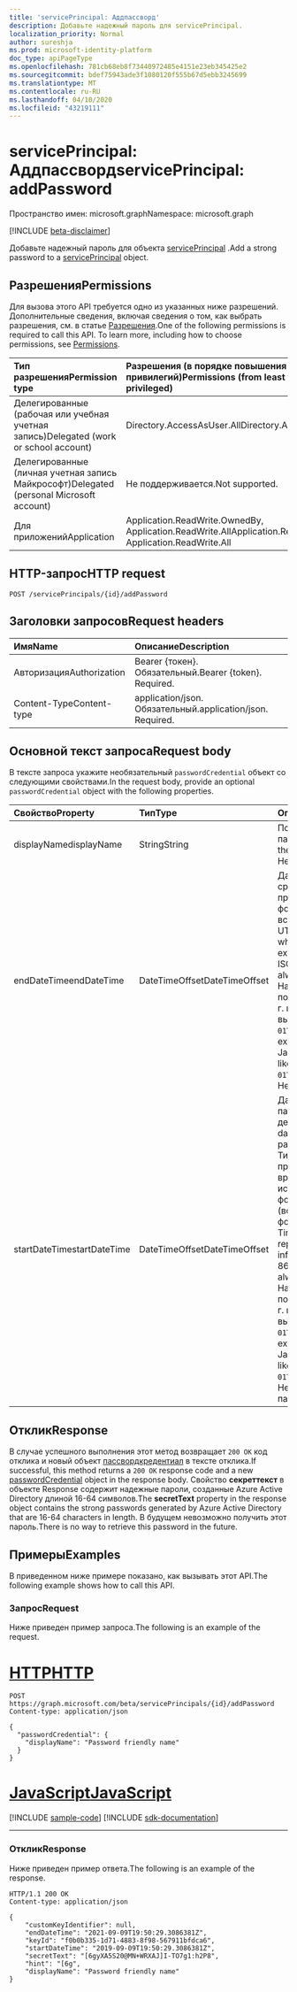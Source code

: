 ```yaml
---
title: 'servicePrincipal: Аддпассворд'
description: Добавьте надежный пароль для servicePrincipal.
localization_priority: Normal
author: sureshja
ms.prod: microsoft-identity-platform
doc_type: apiPageType
ms.openlocfilehash: 781cb68eb8f73440972485e4151e23eb345425e2
ms.sourcegitcommit: bdef75943ade3f1080120f555b67d5ebb3245699
ms.translationtype: MT
ms.contentlocale: ru-RU
ms.lasthandoff: 04/10/2020
ms.locfileid: "43219111"
---
```

# <a name="serviceprincipal-addpassword"></a><span data-ttu-id="a5376-103">servicePrincipal: Аддпассворд</span><span class="sxs-lookup"><span data-stu-id="a5376-103">servicePrincipal: addPassword</span></span>

<span data-ttu-id="a5376-104">Пространство имен: microsoft.graph</span><span class="sxs-lookup"><span data-stu-id="a5376-104">Namespace: microsoft.graph</span></span>

[!INCLUDE [beta-disclaimer](../../includes/beta-disclaimer.md)]

<span data-ttu-id="a5376-105">Добавьте надежный пароль для объекта [servicePrincipal](../resources/serviceprincipal.md) .</span><span class="sxs-lookup"><span data-stu-id="a5376-105">Add a strong password to a [servicePrincipal](../resources/serviceprincipal.md) object.</span></span>

## <a name="permissions"></a><span data-ttu-id="a5376-106">Разрешения</span><span class="sxs-lookup"><span data-stu-id="a5376-106">Permissions</span></span>

<span data-ttu-id="a5376-p101">Для вызова этого API требуется одно из указанных ниже разрешений. Дополнительные сведения, включая сведения о том, как выбрать разрешения, см. в статье [Разрешения](/graph/permissions-reference).</span><span class="sxs-lookup"><span data-stu-id="a5376-p101">One of the following permissions is required to call this API. To learn more, including how to choose permissions, see [Permissions](/graph/permissions-reference).</span></span>

| <span data-ttu-id="a5376-109">Тип разрешения</span><span class="sxs-lookup"><span data-stu-id="a5376-109">Permission type</span></span>                        | <span data-ttu-id="a5376-110">Разрешения (в порядке повышения привилегий)</span><span class="sxs-lookup"><span data-stu-id="a5376-110">Permissions (from least to most privileged)</span></span> |
|:---------------------------------------|:--------------------------------------------|
| <span data-ttu-id="a5376-111">Делегированные (рабочая или учебная учетная запись)</span><span class="sxs-lookup"><span data-stu-id="a5376-111">Delegated (work or school account)</span></span>     | <span data-ttu-id="a5376-112">Directory.AccessAsUser.All</span><span class="sxs-lookup"><span data-stu-id="a5376-112">Directory.AccessAsUser.All</span></span> |
| <span data-ttu-id="a5376-113">Делегированные (личная учетная запись Майкрософт)</span><span class="sxs-lookup"><span data-stu-id="a5376-113">Delegated (personal Microsoft account)</span></span> | <span data-ttu-id="a5376-114">Не поддерживается.</span><span class="sxs-lookup"><span data-stu-id="a5376-114">Not supported.</span></span> |
| <span data-ttu-id="a5376-115">Для приложений</span><span class="sxs-lookup"><span data-stu-id="a5376-115">Application</span></span>                            | <span data-ttu-id="a5376-116">Application.ReadWrite.OwnedBy, Application.ReadWrite.All</span><span class="sxs-lookup"><span data-stu-id="a5376-116">Application.ReadWrite.OwnedBy, Application.ReadWrite.All</span></span> |

## <a name="http-request"></a><span data-ttu-id="a5376-117">HTTP-запрос</span><span class="sxs-lookup"><span data-stu-id="a5376-117">HTTP request</span></span>

<!-- { "blockType": "ignored" } -->

```http
POST /servicePrincipals/{id}/addPassword
```

## <a name="request-headers"></a><span data-ttu-id="a5376-118">Заголовки запросов</span><span class="sxs-lookup"><span data-stu-id="a5376-118">Request headers</span></span>

| <span data-ttu-id="a5376-119">Имя</span><span class="sxs-lookup"><span data-stu-id="a5376-119">Name</span></span>           | <span data-ttu-id="a5376-120">Описание</span><span class="sxs-lookup"><span data-stu-id="a5376-120">Description</span></span>                |
|:---------------|:---------------------------|
| <span data-ttu-id="a5376-121">Авторизация</span><span class="sxs-lookup"><span data-stu-id="a5376-121">Authorization</span></span>  | <span data-ttu-id="a5376-p102">Bearer {токен}. Обязательный.</span><span class="sxs-lookup"><span data-stu-id="a5376-p102">Bearer {token}. Required.</span></span>  |
| <span data-ttu-id="a5376-124">Content-Type</span><span class="sxs-lookup"><span data-stu-id="a5376-124">Content-type</span></span>   | <span data-ttu-id="a5376-p103">application/json. Обязательный.</span><span class="sxs-lookup"><span data-stu-id="a5376-p103">application/json. Required.</span></span>|

## <a name="request-body"></a><span data-ttu-id="a5376-127">Основной текст запроса</span><span class="sxs-lookup"><span data-stu-id="a5376-127">Request body</span></span>

<span data-ttu-id="a5376-128">В тексте запроса укажите необязательный `passwordCredential` объект со следующими свойствами.</span><span class="sxs-lookup"><span data-stu-id="a5376-128">In the request body, provide an optional `passwordCredential` object with the following properties.</span></span>

| <span data-ttu-id="a5376-129">Свойство</span><span class="sxs-lookup"><span data-stu-id="a5376-129">Property</span></span>     | <span data-ttu-id="a5376-130">Тип</span><span class="sxs-lookup"><span data-stu-id="a5376-130">Type</span></span>   |<span data-ttu-id="a5376-131">Описание</span><span class="sxs-lookup"><span data-stu-id="a5376-131">Description</span></span>|
|:---------------|:--------|:----------|
| <span data-ttu-id="a5376-132">displayName</span><span class="sxs-lookup"><span data-stu-id="a5376-132">displayName</span></span> | <span data-ttu-id="a5376-133">String</span><span class="sxs-lookup"><span data-stu-id="a5376-133">String</span></span> | <span data-ttu-id="a5376-134">Понятное имя для пароля.</span><span class="sxs-lookup"><span data-stu-id="a5376-134">Friendly name for the password.</span></span> <span data-ttu-id="a5376-135">Необязательное.</span><span class="sxs-lookup"><span data-stu-id="a5376-135">Optional.</span></span> |
| <span data-ttu-id="a5376-136">endDateTime</span><span class="sxs-lookup"><span data-stu-id="a5376-136">endDateTime</span></span> | <span data-ttu-id="a5376-137">DateTimeOffset</span><span class="sxs-lookup"><span data-stu-id="a5376-137">DateTimeOffset</span></span> | <span data-ttu-id="a5376-138">Дата и время истечения срока действия пароля, представленного в формате ISO 8601, и всегда в формате UTC.</span><span class="sxs-lookup"><span data-stu-id="a5376-138">The date and time at which the password expires represented using ISO 8601 format and is always in UTC time.</span></span> <span data-ttu-id="a5376-139">Например, значение полуночи 1 января 2014 г. в формате UTC выглядит так: `'2014-01-01T00:00:00Z'`.</span><span class="sxs-lookup"><span data-stu-id="a5376-139">For example, midnight UTC on Jan 1, 2014 would look like this: `'2014-01-01T00:00:00Z'`.</span></span> <span data-ttu-id="a5376-140">Необязательное.</span><span class="sxs-lookup"><span data-stu-id="a5376-140">Optional.</span></span> |
| <span data-ttu-id="a5376-141">startDateTime</span><span class="sxs-lookup"><span data-stu-id="a5376-141">startDateTime</span></span> | <span data-ttu-id="a5376-142">DateTimeOffset</span><span class="sxs-lookup"><span data-stu-id="a5376-142">DateTimeOffset</span></span> | <span data-ttu-id="a5376-143">Дата и время, когда пароль становится действительным.</span><span class="sxs-lookup"><span data-stu-id="a5376-143">The date and time at which the password becomes valid.</span></span> <span data-ttu-id="a5376-144">Тип Timestamp представляет сведения о времени и дате с использованием формата ISO 8601 (всегда применяется формат UTC).</span><span class="sxs-lookup"><span data-stu-id="a5376-144">The Timestamp type represents date and time information using ISO 8601 format and is always in UTC time.</span></span> <span data-ttu-id="a5376-145">Например, значение полуночи 1 января 2014 г. в формате UTC выглядит так: `'2014-01-01T00:00:00Z'`.</span><span class="sxs-lookup"><span data-stu-id="a5376-145">For example, midnight UTC on Jan 1, 2014 would look like this: `'2014-01-01T00:00:00Z'`.</span></span> <span data-ttu-id="a5376-146">Необязательный параметр.</span><span class="sxs-lookup"><span data-stu-id="a5376-146">Optional.</span></span> |

## <a name="response"></a><span data-ttu-id="a5376-147">Отклик</span><span class="sxs-lookup"><span data-stu-id="a5376-147">Response</span></span>

<span data-ttu-id="a5376-148">В случае успешного выполнения этот метод возвращает `200 OK` код отклика и новый объект [пассвордкредентиал](../resources/passwordcredential.md) в тексте отклика.</span><span class="sxs-lookup"><span data-stu-id="a5376-148">If successful, this method returns a `200 OK` response code and a new [passwordCredential](../resources/passwordcredential.md) object in the response body.</span></span> <span data-ttu-id="a5376-149">Свойство **секреттекст** в объекте Response содержит надежные пароли, созданные Azure Active Directory длиной 16-64 символов.</span><span class="sxs-lookup"><span data-stu-id="a5376-149">The **secretText** property in the response object contains the strong passwords generated by Azure Active Directory that are 16-64 characters in length.</span></span> <span data-ttu-id="a5376-150">В будущем невозможно получить этот пароль.</span><span class="sxs-lookup"><span data-stu-id="a5376-150">There is no way to retrieve this password in the future.</span></span>

## <a name="examples"></a><span data-ttu-id="a5376-151">Примеры</span><span class="sxs-lookup"><span data-stu-id="a5376-151">Examples</span></span>

<span data-ttu-id="a5376-152">В приведенном ниже примере показано, как вызывать этот API.</span><span class="sxs-lookup"><span data-stu-id="a5376-152">The following example shows how to call this API.</span></span>

### <a name="request"></a><span data-ttu-id="a5376-153">Запрос</span><span class="sxs-lookup"><span data-stu-id="a5376-153">Request</span></span>

<span data-ttu-id="a5376-154">Ниже приведен пример запроса.</span><span class="sxs-lookup"><span data-stu-id="a5376-154">The following is an example of the request.</span></span>

# <a name="http"></a>[<span data-ttu-id="a5376-155">HTTP</span><span class="sxs-lookup"><span data-stu-id="a5376-155">HTTP</span></span>](#tab/http)
<!-- {
  "blockType": "request",
  "name": "servicePrincipal_addpassword"
}-->

```http
POST https://graph.microsoft.com/beta/servicePrincipals/{id}/addPassword
Content-type: application/json

{
  "passwordCredential": {
    "displayName": "Password friendly name"
  }
}
```
# <a name="javascript"></a>[<span data-ttu-id="a5376-156">JavaScript</span><span class="sxs-lookup"><span data-stu-id="a5376-156">JavaScript</span></span>](#tab/javascript)
[!INCLUDE [sample-code](../includes/snippets/javascript/serviceprincipal-addpassword-javascript-snippets.md)]
[!INCLUDE [sdk-documentation](../includes/snippets/snippets-sdk-documentation-link.md)]

---


### <a name="response"></a><span data-ttu-id="a5376-157">Отклик</span><span class="sxs-lookup"><span data-stu-id="a5376-157">Response</span></span>

<span data-ttu-id="a5376-158">Ниже приведен пример ответа.</span><span class="sxs-lookup"><span data-stu-id="a5376-158">The following is an example of the response.</span></span>

<!-- {
  "blockType": "response",
  "truncated": true,
  "@odata.type": "microsoft.graph.passwordCredential"
} -->

```http
HTTP/1.1 200 OK
Content-type: application/json

{
    "customKeyIdentifier": null,
    "endDateTime": "2021-09-09T19:50:29.3086381Z",
    "keyId": "f0b0b335-1d71-4883-8f98-567911bfdca6",
    "startDateTime": "2019-09-09T19:50:29.3086381Z",
    "secretText": "[6gyXA5S20@MN+WRXAJ]I-TO7g1:h2P8",
    "hint": "[6g",
    "displayName": "Password friendly name"
}
```

<!-- uuid: 16cd6b66-4b1a-43a1-adaf-3a886856ed98
2019-02-04 14:57:30 UTC -->
<!-- {
  "type": "#page.annotation",
  "description": "servicePrincipal: addPassword",
  "keywords": "",
  "section": "documentation",
  "tocPath": ""
}-->
